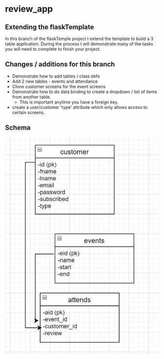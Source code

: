 # review_app

## Extending the flaskTemplate
In this branch of the flaskTemple project I extend the template to build a 3 table application.  During the process I will demonstrate many of the tasks you will need to complete to finish your project.
 
## Changes / additions for this branch
* Demonstrate how to add tables / class defs
* Add 2 new tables - events and attendance
* Clone customer screens for the event screens
* Demonstrate how to do data binding to create a dropdown / list of items from another table.  
	* This is important anytime you have a foreign key.
* create a user/customer 'type' attribute which only allows access to certain screens.
 


## Schema

![relational schema](/docs/schema_main.JPG)